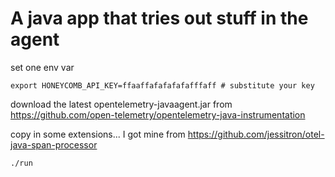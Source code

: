 # A java app that tries out stuff in the agent

set one env var

```
export HONEYCOMB_API_KEY=ffaaffafafafafafffaff # substitute your key
```

download the latest opentelemetry-javaagent.jar from https://github.com/open-telemetry/opentelemetry-java-instrumentation

copy in some extensions... I got mine from https://github.com/jessitron/otel-java-span-processor

`./run`
